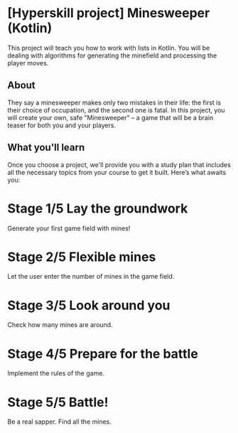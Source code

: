 # [Hyperskill project] Minesweeper (Kotlin)
This project will teach you how to work with lists in Kotlin. You will be dealing with algorithms for generating the minefield and processing the player moves.

## About
They say a minesweeper makes only two mistakes in their life: the first is their choice of occupation, and the second one is fatal. In this project, you will create your own, safe "Minesweeper" – a game that will be a brain teaser for both you and your players.

## What you'll learn
Once you choose a project, we'll provide you with a study plan that includes all the necessary topics from your course to get it built. Here’s what awaits you:

# Stage 1/5 Lay the groundwork
Generate your first game field with mines!

# Stage 2/5 Flexible mines
Let the user enter the number of mines in the game field.

# Stage 3/5 Look around you
Check how many mines are around.

# Stage 4/5 Prepare for the battle
Implement the rules of the game.

# Stage 5/5 Battle!
Be a real sapper. Find all the mines.
